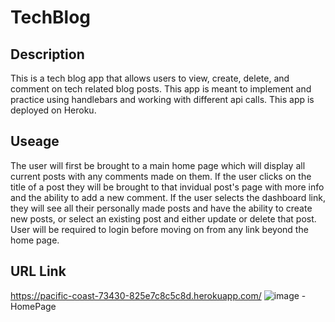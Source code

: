 # TechBlog

## Description
This is a tech blog app that allows users to view, create, delete, and comment on tech related blog posts. This app is meant to implement and practice using handlebars and working with different api calls. This app is deployed on Heroku.

## Useage
The user will first be brought to a main home page which will display all current posts with any comments made on them. If the user clicks on the title of a post they will be brought to that invidual post's page with more info and the ability to add a new comment. If the user selects the dashboard link, they will see all their personally made posts and have the ability to create new posts, or select an existing post and either update or delete that post. User will be required to login before moving on from any link beyond the home page.

## URL Link
https://pacific-coast-73430-825e7c8c5c8d.herokuapp.com/
![image](https://github.com/KRWeidner/TechBlog/assets/42842725/8cc4b75b-aa3e-4c28-8dbf-fcfa6d85f1a1)
-HomePage
